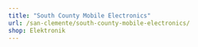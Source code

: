 ```yaml
---
title: "South County Mobile Electronics"
url: /san-clemente/south-county-mobile-electronics/
shop: Elektronik
---
```

